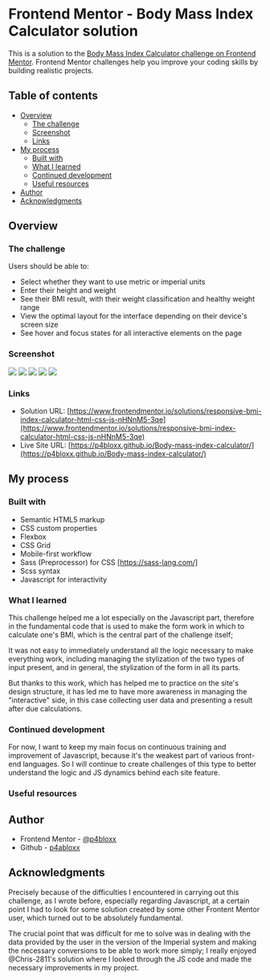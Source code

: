 # Frontend Mentor - Body Mass Index Calculator solution

This is a solution to the [Body Mass Index Calculator challenge on Frontend Mentor](https://www.frontendmentor.io/challenges/body-mass-index-calculator-brrBkfSz1T). Frontend Mentor challenges help you improve your coding skills by building realistic projects.

## Table of contents

- [Overview](#overview)
  - [The challenge](#the-challenge)
  - [Screenshot](#screenshot)
  - [Links](#links)
- [My process](#my-process)
  - [Built with](#built-with)
  - [What I learned](#what-i-learned)
  - [Continued development](#continued-development)
  - [Useful resources](#useful-resources)
- [Author](#author)
- [Acknowledgments](#acknowledgments)

## Overview

### The challenge

Users should be able to:

- Select whether they want to use metric or imperial units
- Enter their height and weight
- See their BMI result, with their weight classification and healthy weight range
- View the optimal layout for the interface depending on their device's screen size
- See hover and focus states for all interactive elements on the page

### Screenshot

![](./assets/screenshots/Mobile%20view.png)
![](./assets/screenshots/Tablet%20view.png)
![](./assets/screenshots/Desktop%20view%20-%20metric.png)
![](./assets/screenshots/Desktop%20view%20-%20imperial.png)
![](./assets/screenshots/Desktop%20view%20-%20test%20BMI.png)

### Links

- Solution URL: [https://www.frontendmentor.io/solutions/responsive-bmi-index-calculator-html-css-js-nHNnM5-3qe](https://www.frontendmentor.io/solutions/responsive-bmi-index-calculator-html-css-js-nHNnM5-3qe)
- Live Site URL: [https://p4bloxx.github.io/Body-mass-index-calculator/](https://p4bloxx.github.io/Body-mass-index-calculator/)

## My process

### Built with

- Semantic HTML5 markup
- CSS custom properties
- Flexbox
- CSS Grid
- Mobile-first workflow
- Sass (Preprocessor) for CSS [https://sass-lang.com/]
- Scss syntax
- Javascript for interactivity

### What I learned

This challenge helped me a lot especially on the Javascript part, therefore in the fundamental code that is used to make the form work in which to calculate one's BMI, which is the central part of the challenge itself;

It was not easy to immediately understand all the logic necessary to make everything work, including managing the stylization of the two types of input present, and in general, the stylization of the form in all its parts.

But thanks to this work, which has helped me to practice on the site's design structure, it has led me to have more awareness in managing the "interactive" side, in this case collecting user data and presenting a result after due calculations.

### Continued development

For now, I want to keep my main focus on continuous training and improvement of Javascript, because it's the weakest part of various front-end languages.
So I will continue to create challenges of this type to better understand the logic and JS dynamics behind each site feature.

### Useful resources

## Author

- Frontend Mentor - [@p4bloxx](https://www.frontendmentor.io/profile/p4bloxx)
- Github - [p4abloxx](https://github.com/p4bloxx)

## Acknowledgments

Precisely because of the difficulties I encountered in carrying out this challenge, as I wrote before, especially regarding Javascript, at a certain point I had to look for some solution created by some other Frontent Mentor user, which turned out to be absolutely fundamental.

The crucial point that was difficult for me to solve was in dealing with the data provided by the user in the version of the Imperial system and making the necessary conversions to be able to work more simply;
I really enjoyed @Chris-2811's solution where I looked through the JS code and made the necessary improvements in my project.
